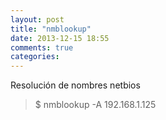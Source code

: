 ```yaml
---
layout: post
title: "nmblookup"
date: 2013-12-15 18:55
comments: true
categories: 
---
```

Resolución de nombres netbios

>$ nmblookup -A 192.168.1.125

